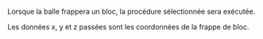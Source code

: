 Lorsque la balle frappera un bloc, la procédure sélectionnée sera exécutée.

Les données x, y et z passées sont les coordonnées de la frappe de bloc.